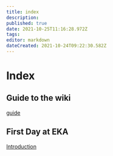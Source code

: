 ```yaml
---
title: index
description: 
published: true
date: 2021-10-25T11:16:28.972Z
tags: 
editor: markdown
dateCreated: 2021-10-24T09:22:30.582Z
---
```


# Index

## Guide to the wiki
[guide](/en/guide)

## First Day at EKA
[Introduction](/en/WS_Day1/Introduction)